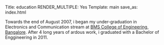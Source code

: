Title: education
RENDER_MULTIPLE: Yes
Template: main
save_as: index.html


Towards the end of August 2007, i began my under-graduation in Electronics and Communication stream at [BMS College of Engineering, Bangalore](http://bmsce.ac.in). After 4 long years of ardous work, i graduated with a Bachelor of Enggineering in 2011. 

